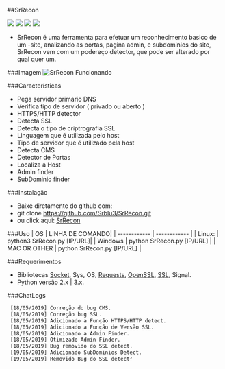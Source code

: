 ##SrRecon


![](https://img.shields.io/github/tag/pandao/editor.md.svg) ![](https://img.shields.io/github/release/pandao/editor.md.svg) ![](https://img.shields.io/github/followers/espadrine.svg?label=Follow) ![](https://img.shields.io/pypi/pyversions/requests.svg?label=python)

- SrRecon é uma ferramenta para efetuar um reconhecimento basico de um -site, analizando as portas, pagina admin, e subdominios do site, SrRecon vem com um podereço detector, que pode ser alterado por qual quer um.

###Imagem
![SrRecon Funcionando](https://i.imgur.com/zNvNZOU.jpg "SrRecon Funcionando")


###Características
- Pega servidor primario DNS
- Verifica tipo de servidor ( privado ou aberto )
- HTTPS/HTTP detector
- Detecta SSL
- Detecta o tipo de criptrografia SSL
- Linguagem que é utilizada pelo host
- Tipo de servidor que é utilizado pela host
- Detecta CMS
- Detector de Portas
- Localiza a Host
- Admin finder
- SubDominio finder


###Instalação

- Baixe diretamente do github com:
- git clone https://github.com/Srblu3/SrRecon.git
- ou click aqui: [SrRecon](https://github.com/Srblu3/SrRecon/archive/master.zip "SrRecon")


###Uso
| OS  | LINHA DE COMANDO|
| ------------ | ------------ |
|             Linux:    | python3 SrRecon.py [IP/URL]|
|          Windows        |         python SrRecon.py [IP/URL]       |
|          MAC OR OTHER        |         python SrRecon.py [IP/URL]       |



###Requerimentos
- Bibliotecas [Socket](ttps://pypi.org/project/sockets/ "Socket"), Sys, OS, [Requests](https://pypi.org/project/requests/ "Requests"), [OpenSSL](https://pypi.org/project/pyOpenSSL/ "OpenSSL"), [SSL](https://pypi.org/project/ssl/ "SSL"), Signal.
- Python versão 2.x | 3.x.


###ChatLogs
   ```bash
    [18/05/2019] Correção do bug CMS.
    [18/05/2019] Correção bug SSL.
    [18/05/2019] Adicionado a Função HTTPS/HTTP detect.
    [18/05/2019] Adicionado a Função de Versão SSL.
    [18/05/2019] Adicionado a Admin Finder.
    [18/05/2019] Otimizado Admin Finder.
    [18/05/2019] Bug removido do SSL detect.
    [19/05/2019] Adicionado SubDominios Detect.
    [19/05/2019] Removido Bug do SSL detect²
```

